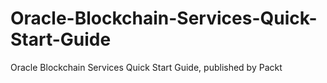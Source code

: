 # Oracle-Blockchain-Services-Quick-Start-Guide
Oracle Blockchain Services Quick Start Guide, published by Packt
